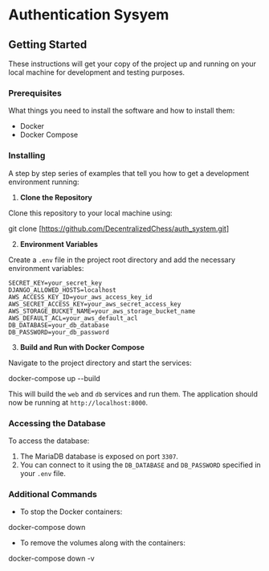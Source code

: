 # Authentication Sysyem

## Getting Started

These instructions will get your copy of the project up and running on your local machine for development and testing purposes.

### Prerequisites

What things you need to install the software and how to install them:

- Docker
- Docker Compose

### Installing

A step by step series of examples that tell you how to get a development environment running:

1. **Clone the Repository**

Clone this repository to your local machine using:

git clone [https://github.com/DecentralizedChess/auth_system.git]


2. **Environment Variables**

Create a `.env` file in the project root directory and add the necessary environment variables:

```
SECRET_KEY=your_secret_key
DJANGO_ALLOWED_HOSTS=localhost
AWS_ACCESS_KEY_ID=your_aws_access_key_id
AWS_SECRET_ACCESS_KEY=your_aws_secret_access_key
AWS_STORAGE_BUCKET_NAME=your_aws_storage_bucket_name
AWS_DEFAULT_ACL=your_aws_default_acl
DB_DATABASE=your_db_database
DB_PASSWORD=your_db_password
```

3. **Build and Run with Docker Compose**

Navigate to the project directory and start the services:

docker-compose up --build


This will build the `web` and `db` services and run them. The application should now be running at `http://localhost:8000`.

### Accessing the Database

To access the database:

1. The MariaDB database is exposed on port `3307`.
2. You can connect to it using the `DB_DATABASE` and `DB_PASSWORD` specified in your `.env` file.

### Additional Commands

- To stop the Docker containers:

docker-compose down


- To remove the volumes along with the containers:

docker-compose down -v
